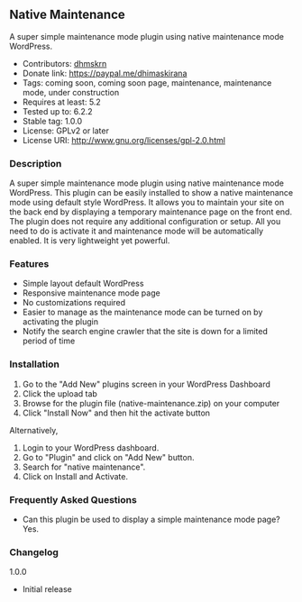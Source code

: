 ## Native Maintenance

A super simple maintenance mode plugin using native maintenance mode WordPress.

-   Contributors: [dhmskrn](https://profiles.wordpress.org/dhmskrn/)
-   Donate link: https://paypal.me/dhimaskirana
-   Tags: coming soon, coming soon page, maintenance, maintenance mode, under construction
-   Requires at least: 5.2
-   Tested up to: 6.2.2
-   Stable tag: 1.0.0
-   License: GPLv2 or later
-   License URI: http://www.gnu.org/licenses/gpl-2.0.html

### Description

A super simple maintenance mode plugin using native maintenance mode WordPress. This plugin can be easily installed to show a native maintenance mode using default style WordPress. It allows you to maintain your site on the back end by displaying a temporary maintenance page on the front end.
The plugin does not require any additional configuration or setup. All you need to do is activate it and maintenance mode will be automatically enabled. It is very lightweight yet powerful.

### Features

-   Simple layout default WordPress
-   Responsive maintenance mode page
-   No customizations required
-   Easier to manage as the maintenance mode can be turned on by activating the plugin
-   Notify the search engine crawler that the site is down for a limited period of time

### Installation

1. Go to the "Add New" plugins screen in your WordPress Dashboard
2. Click the upload tab
3. Browse for the plugin file (native-maintenance.zip) on your computer
4. Click "Install Now" and then hit the activate button

Alternatively,

1. Login to your WordPress dashboard.
2. Go to "Plugin" and click on "Add New" button.
3. Search for "native maintenance".
4. Click on Install and Activate.

### Frequently Asked Questions

-   Can this plugin be used to display a simple maintenance mode page?
    Yes.

### Changelog

1.0.0

-   Initial release
